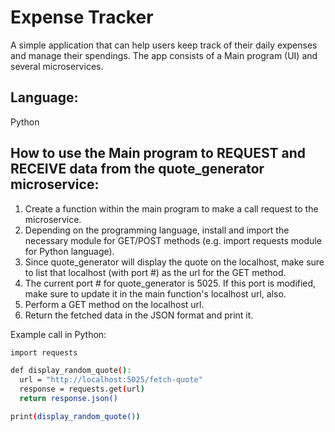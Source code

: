 # Expense Tracker

A simple application that can help users keep track of their daily expenses and manage their spendings. The app consists of 
a Main program (UI) and several microservices.

## Language:
Python

## How to use the Main program to REQUEST and RECEIVE data from the quote_generator microservice:
1. Create a function within the main program to make a call request to the microservice.
2. Depending on the programming language, install and import the necessary module for GET/POST methods (e.g. import requests module for Python language).
3. Since quote_generator will display the quote on the localhost, make sure to list that localhost (with port #) as the url for the GET method.
4. The current port # for quote_generator is 5025. If this port is modified, make sure to update it in the main function's localhost url, also.
5. Perform a GET method on the localhost url.
6. Return the fetched data in the JSON format and print it.

Example call in Python:
```bash
import requests

def display_random_quote():
  url = "http://localhost:5025/fetch-quote"
  response = requests.get(url)
  return response.json()

print(display_random_quote())
```
